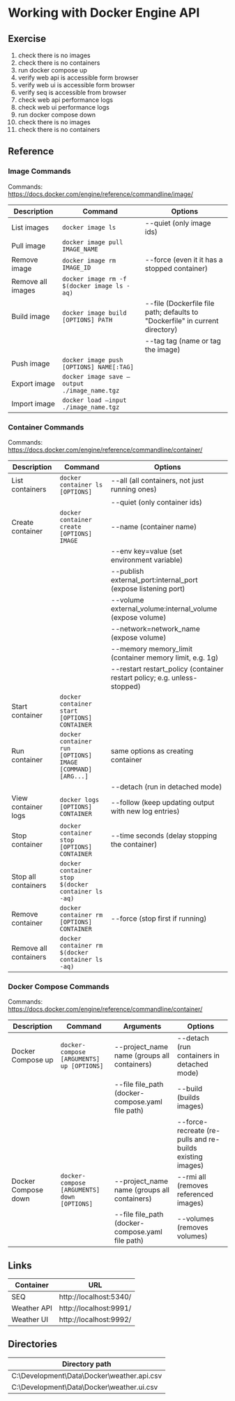# Working with Docker Engine API

## Exercise

1. check there is no images
2. check there is no containers
3. run docker compose up
4. verify web api is accessible form browser
5. verify web ui is accessible form browser
6. verify seq is accessible from browser
7. check web api performance logs
8. check web ui performance logs
9. run docker compose down
10. check there is no images
11. check there is no containers

## Reference

### Image Commands

Commands: <https://docs.docker.com/engine/reference/commandline/image/>

| Description       | Command                                      | Options                                                                      |
| ----------------- | -------------------------------------------- | ---------------------------------------------------------------------------- |
| List images       | `docker image ls`                            | --quiet (only image ids)                                                     |
| Pull image        | `docker image pull IMAGE_NAME`               |                                                                              |
| Remove image      | `docker image rm IMAGE_ID`                   | --force (even it it has a stopped container)                                 |
| Remove all images | `docker image rm -f $(docker image ls -aq)`  |                                                                              |
| Build image       | `docker image build [OPTIONS] PATH`          | --file (Dockerfile file path; defaults to "Dockerfile" in current directory) |
|                   |                                              | --tag tag (name or tag the image)                                            |
| Push image        | `docker image push [OPTIONS] NAME[:TAG]`     |                                                                              |
| Export image      | `docker image save –output ./image_name.tgz` |                                                                              |
| Import image      | `docker load –input ./image_name.tgz`        |                                                                              |

### Container Commands

Commands: <https://docs.docker.com/engine/reference/commandline/container/>

| Description           | Command                                                   | Options                                                                  |
| --------------------- | --------------------------------------------------------- | ------------------------------------------------------------------------ |
| List containers       | `docker container ls [OPTIONS]`                           | --all (all containers, not just running ones)                            |
|                       |                                                           | --quiet (only container ids)                                             |
| Create container      | `docker container create [OPTIONS] IMAGE`                 | --name (container name)                                                  |
|                       |                                                           | --env key=value (set environment variable)                               |
|                       |                                                           | --publish external_port:internal_port (expose listening port)            |
|                       |                                                           | --volume external_volume:internal_volume (expose volume)                 |
|                       |                                                           | --network=network_name (expose volume)                                   |
|                       |                                                           | --memory memory_limit (container memory limit, e.g. 1g)                  |
|                       |                                                           | --restart restart_policy (container restart policy; e.g. unless-stopped) |
| Start container       | `docker container start [OPTIONS] CONTAINER`              |                                                                          |
| Run container         | `docker container run [OPTIONS] IMAGE [COMMAND] [ARG...]` | same options as creating container                                       |
|                       |                                                           | --detach (run in detached mode)                                          |
| View container logs   | `docker logs [OPTIONS] CONTAINER`                         | --follow (keep updating output with new log entries)                     |
| Stop container        | `docker container stop [OPTIONS] CONTAINER`               | --time seconds (delay stopping the container)                            |
| Stop all containers   | `docker container stop $(docker container ls -aq)`        |                                                                          |
| Remove container      | `docker container rm [OPTIONS] CONTAINER`                 | --force (stop first if running)                                          |
| Remove all containers | `docker container rm $(docker container ls -aq)`          |                                                                          |

### Docker Compose Commands

Commands: <https://docs.docker.com/engine/reference/commandline/container/>

| Description         | Command                                     | Arguments                                        | Options                                                   |
| ------------------- | ------------------------------------------- | ------------------------------------------------ | --------------------------------------------------------- |
| Docker Compose up   | `docker-compose [ARGUMENTS] up [OPTIONS]`   | --project_name name (groups all containers)      | --detach (run containers in detached mode)                |
|                     |                                             | --file file_path (docker-compose.yaml file path) | --build (builds images)                                   |
|                     |                                             |                                                  | --force-recreate (re-pulls and re-builds existing images) |
| Docker Compose down | `docker-compose [ARGUMENTS] down [OPTIONS]` | --project_name name (groups all containers)      | --rmi all (removes referenced images)                     |
|                     |                                             | --file file_path (docker-compose.yaml file path) | --volumes (removes volumes)                               |

## Links

| Container   | URL                    |
| ----------- | ---------------------- |
| SEQ         | http://localhost:5340/ |
| Weather API | http://localhost:9991/ |
| Weather UI  | http://localhost:9992/ |

## Directories

| Directory path                             |
| ------------------------------------------ |
| C:\Development\Data\Docker\weather.api.csv |
| C:\Development\Data\Docker\weather.ui.csv  |
